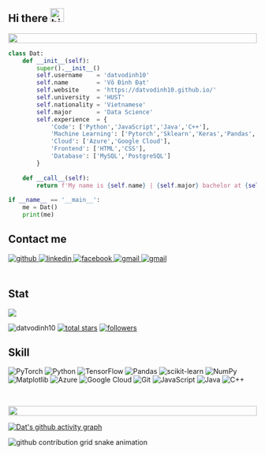 ## Hi there <img src="https://user-images.githubusercontent.com/1303154/88677602-1635ba80-d120-11ea-84d8-d263ba5fc3c0.gif" width="28px" height="28px" alt="hi">
<p align="center">
<img src="https://i.imgur.com/dBaSKWF.gif" height="20" width="100%">


```python
class Dat:
    def __init__(self):
        super().__init__()
        self.username    = 'datvodinh10'
        self.name        = 'Võ Đình Đạt'
        self.website     = 'https://datvodinh10.github.io/'
        self.university  = 'HUST'
        self.nationality = 'Vietnamese'
        self.major       = 'Data Science'
        self.experience  = {
            'Code': ['Python','JavaScript','Java','C++'],
            'Machine Learning': ['Pytorch','Sklearn','Keras','Pandas','Numpy'],
            'Cloud': ['Azure','Google Cloud'],
            'Frontend': ['HTML','CSS'],
            'Database': ['MySQL','PostgreSQL']
        }
    
    def __call__(self):
        return f'My name is {self.name} | {self.major} bachelor at {self.university}'
    
if __name__ == '__main__':
    me = Dat()
    print(me)
```
## Contact me
<div align="left">
<a href="https://github.com/datvodinh10" target="_blank">
<img src=https://img.shields.io/badge/github-%2324292e.svg?&style=for-the-badge&logo=github&logoColor=white alt=github style="margin-bottom: 5px;" />
</a>
<a href="https://www.linkedin.com/in/vo-dinh-dat-53059b227/" target="_blank">
<img src=https://img.shields.io/badge/linkedin-%231E77B5.svg?&style=for-the-badge&logo=linkedin&logoColor=white alt=linkedin style="margin-bottom: 5px;" />
</a>
<a href="https://www.facebook.com/vdd2003/" target="_blank">
<img src=https://img.shields.io/badge/facebook-%232E87FB.svg?&style=for-the-badge&logo=facebook&logoColor=white alt=facebook style="margin-bottom: 5px;" />
</a>  
<a href="mailto:vodinhdat03@gmail.com" target="_blank">
<img src=https://img.shields.io/badge/-Gmail-c14438?style=for-the-badge&logo=Gmail&logoColor=white alt=gmail style="margin-bottom: 5px;" />
</a>  
<a href="mailto:dat.vd214890@sis.hust.edu.vn" target="_blank">
<img src=https://img.shields.io/badge/-Outlook-0078D4?style=for-the-badge&logo=Microsoft-Outlook&logoColor=white alt=gmail style="margin-bottom: 5px;" />
</a>  
</div>

<br>

<!---
datvodinh10/datvodinh10 is a ✨ special ✨ repository because its `README.md` (this file) appears on your GitHub profile.
You can click the Preview link to take a look at your changes.
--->
## Stat
<p align="left"> <img src="https://github-readme-stats-sigma-five.vercel.app/api?username=datvodinh10&&show_icons=true&style=for-the-badge&title_color=ffffff&icon_color=bb2acf&text_color=daf7dc&bg_color=151515">

<!-- <p align="left"> <img src="https://komarev.com/ghpvc/?username=datvodinh10&color=0E9C47&style=for-the-badge" alt="datvodinh10" /> </p> -->
<p align="left">
   <a> <img src="https://komarev.com/ghpvc/?username=datvodinh10&color=0E9C47&style=for-the-badge" alt="datvodinh10" /> </a> 
  <a href="https://github.com/datvodinh10?tab=stars&sort=stargazers">
    <img alt="total stars" title="Total stars on GitHub" src="https://custom-icon-badges.demolab.com/badge/dynamic/json?logo=star&color=0E9C47&label=Stars&style=for-the-badge&query=%24.stars&url=https://api.github-star-counter.workers.dev/user/datvodinh10"/></a>
<a href="https://github.com/datvodinh10?tab=followers">
    <img alt="followers" title="Follow me on Github" src="https://custom-icon-badges.herokuapp.com/github/followers/datvodinh10?color=0E9C47&style=for-the-badge&logo=person-add&label=Followers&logoColor=white"/></a>
    
<!-- <h3 align="left">Languages and Tools:</h3>
<div align="left">  
<a href="https://www.python.org/" target="_blank"><img style="margin: 10px" src="https://profilinator.rishav.dev/skills-assets/python-original.svg" alt="Python" height="50" /></a>  
<a href="https://pytorch.org/" target="_blank"><img style="margin: 10px" src="https://profilinator.rishav.dev/skills-assets/pytorch-icon.svg" alt="pytorch" height="50" /></a>  
<a href="https://www.tensorflow.org/" target="_blank"><img style="margin: 10px" src="https://profilinator.rishav.dev/skills-assets/tensorflow-icon.svg" alt="TensorFlow" height="50" /></a>  
<a href="https://azure.microsoft.com/en-in/" target="_blank"><img style="margin: 10px" src="https://profilinator.rishav.dev/skills-assets/microsoft_azure-icon.svg" alt="Azure" height="50" /></a>  
<a href="https://github.com/" target="_blank"><img style="margin: 10px" src="https://profilinator.rishav.dev/skills-assets/git-scm-icon.svg" alt="Git" height="50" /></a>  
<a href="https://www.cplusplus.com/" target="_blank"><img style="margin: 10px" src="https://profilinator.rishav.dev/skills-assets/cplusplus-original.svg" alt="C++" height="50" /></a>  
<a href="https://www.javascript.com/" target="_blank"><img style="margin: 10px" src="https://profilinator.rishav.dev/skills-assets/javascript-original.svg" alt="JavaScript" height="50" /></a>  
</div>  
 -->
## Skill
  ![PyTorch](https://img.shields.io/badge/PyTorch-%23EE4C2C.svg?style=for-the-badge&logo=PyTorch&logoColor=white)
  ![Python](https://img.shields.io/badge/python-3670A0?style=for-the-badge&logo=python&logoColor=ffdd54)
  ![TensorFlow](https://img.shields.io/badge/TensorFlow-%23FF6F00.svg?style=for-the-badge&logo=TensorFlow&logoColor=white)
  ![Pandas](https://img.shields.io/badge/pandas-%23150458.svg?style=for-the-badge&logo=pandas&logoColor=white)
  ![scikit-learn](https://img.shields.io/badge/scikit--learn-%23F7931E.svg?style=for-the-badge&logo=scikit-learn&logoColor=white)
  ![NumPy](https://img.shields.io/badge/numpy-%23013243.svg?style=for-the-badge&logo=numpy&logoColor=white)
  ![Matplotlib](https://img.shields.io/badge/Matplotlib-%23ffffff.svg?style=for-the-badge&logo=Matplotlib&logoColor=black)
  ![Azure](https://img.shields.io/badge/azure-%230072C6.svg?style=for-the-badge&logo=microsoftazure&logoColor=white)
  ![Google Cloud](https://img.shields.io/badge/GoogleCloud-%234285F4.svg?style=for-the-badge&logo=google-cloud&logoColor=white)
  ![Git](https://img.shields.io/badge/git-%23F05033.svg?style=for-the-badge&logo=git&logoColor=white)
  ![JavaScript](https://img.shields.io/badge/javascript-%23323330.svg?style=for-the-badge&logo=javascript&logoColor=%23F7DF1E)
  ![Java](https://img.shields.io/badge/java-%23ED8B00.svg?style=for-the-badge&logo=openjdk&logoColor=white)
  ![C++](https://img.shields.io/badge/c++-%2300599C.svg?style=for-the-badge&logo=c%2B%2B&logoColor=white)
  
  
  
  
<br/>  

<p align="center">
<img src="https://i.imgur.com/dBaSKWF.gif" height="20" width="100%">

[![Dat's github activity graph](https://github-readme-activity-graph.cyclic.app/graph?username=datvodinh10&theme=github-compact)](https://github.com/ashutosh00710/github-readme-activity-graph)
  
<picture>
  <source media="(prefers-color-scheme: dark)" srcset="https://raw.githubusercontent.com/datvodinh10/datvodinh10/output/github-contribution-grid-snake-dark.svg">
  <img alt="github contribution grid snake animation" src="https://raw.githubusercontent.com/datvodinh10/datvodinh10/output/github-contribution-grid-snake.svg">
</picture>

<!-- <details>
  <summary>:zap: GitHub Stats</summary>
  
  ![](http://github-profile-summary-cards.vercel.app/api/cards/profile-details?username=datvodinh10&theme=dracula) 
  
  ![](http://github-profile-summary-cards.vercel.app/api/cards/repos-per-language?username=datvodinh10&theme=dracula) 
  ![](http://github-profile-summary-cards.vercel.app/api/cards/most-commit-language?username=datvodinh10&theme=dracula)

</details>

<details>
  <summary>:zap: Music i am listening</summary>
  
  [![spotify-github-profile](https://spotify-github-profile.vercel.app/api/view?uid=31ihqokaqgayvchsyqi3w5nxq74y&cover_image=true&theme=default&show_offline=false&background_color=121212&interchange=false&bar_color=53b14f&bar_color_cover=false)](https://spotify-github-profile.vercel.app/api/view?uid=31ihqokaqgayvchsyqi3w5nxq74y&redirect=true)
  
</details>
 -->



